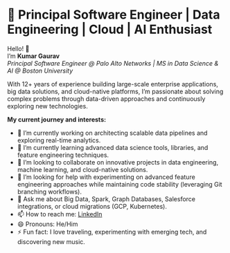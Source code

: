# 🚀 Principal Software Engineer | Data Engineering | Cloud | AI Enthusiast  

Hello! 👋  
I’m **Kumar Gaurav**  
*Principal Software Engineer @ Palo Alto Networks | MS in Data Science & AI @ Boston University*  

With 12+ years of experience building large-scale enterprise applications, big data solutions, and cloud-native platforms, I’m passionate about solving complex problems through data-driven approaches and continuously exploring new technologies.  

**My current journey and interests:**  

- 🔭 I’m currently working on architecting scalable data pipelines and exploring real-time analytics.  
- 🌱 I’m currently learning advanced data science tools, libraries, and feature engineering techniques.  
- 👯 I’m looking to collaborate on innovative projects in data engineering, machine learning, and cloud-native solutions.  
- 🤔 I’m looking for help with experimenting on advanced feature engineering approaches while maintaining code stability (leveraging Git branching workflows).  
- 💬 Ask me about Big Data, Spark, Graph Databases, Salesforce integrations, or cloud migrations (GCP, Kubernetes).  
- 📫 How to reach me: [LinkedIn](https://www.linkedin.com/in/kumar-gaurav-658b439/)  
- 😄 Pronouns: He/Him  
- ⚡ Fun fact: I love traveling, experimenting with emerging tech, and discovering new music.  


